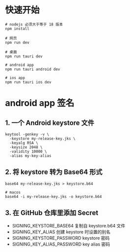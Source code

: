 
# 快速开始
```shell
# nodejs 必须大于等于 18 版本
npm install

# 网页
npm run dev

# 桌面
npm run tauri dev

# android app
npm run tauri android dev

# ios app
npm run tauri ios dev
```

# android app 签名

## 1. 一个 Android keystore 文件
```shell
keytool -genkey -v \
  -keystore my-release-key.jks \
  -keyalg RSA \
  -keysize 2048 \
  -validity 10000 \
  -alias my-key-alias
```

## 2. 将 keystore 转为 Base64 形式
```shell
base64 my-release-key.jks > keystore.b64

# macos
base64 -i my-release-key.jks -o keystore.b64
```

## 3. 在 GitHub 仓库里添加 Secret
- SIGNING_KEYSTORE_BASE64 复制自 keystore.b64 文件
- SIGNING_KEY_ALIAS 创建 keystore 时设置的别名
- SIGNING_KEYSTORE_PASSWORD keystore 密码
- SIGNING_KEY_ALIAS_PASSWORD key alias 密码